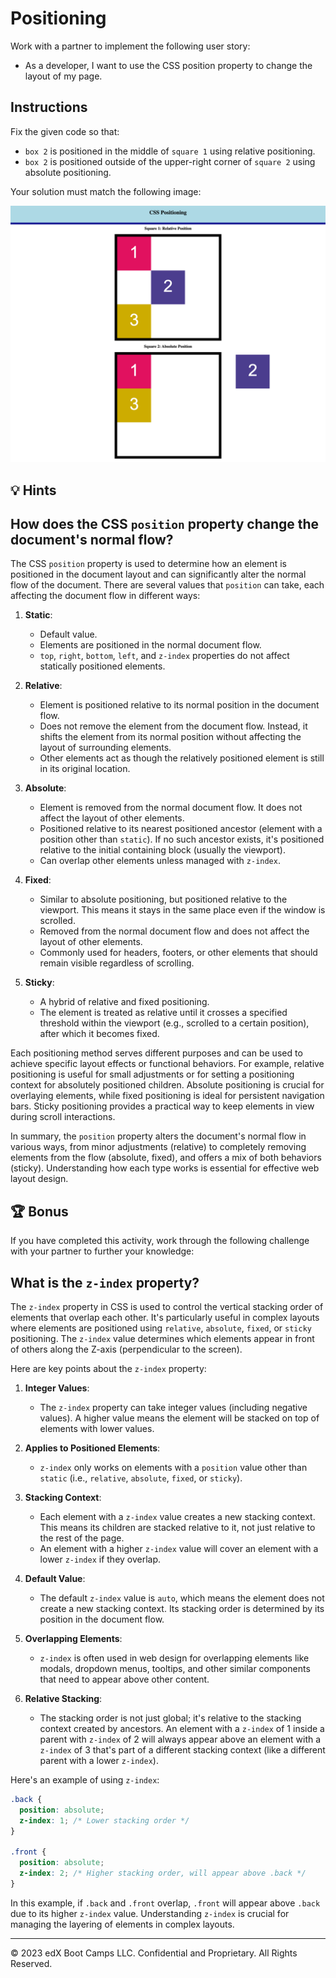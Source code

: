 # Positioning

Work with a partner to implement the following user story:

* As a developer, I want to use the CSS position property to change the layout of my page.

## Instructions

Fix the given code so that:

* `box 2` is positioned in the middle of `square 1` using relative positioning.
* `box 2` is positioned outside of the upper-right corner of `square 2` using absolute positioning.

Your solution must match the following image:

![Box 2 is positioned in the center of Square 1, while in Square 2, Box 2 is positioned outside the square.](./assets/image-1.png)

## 💡 Hints

## How does the CSS `position` property change the document's normal flow? 

The CSS `position` property is used to determine how an element is positioned in the document layout and can significantly alter the normal flow of the document. There are several values that `position` can take, each affecting the document flow in different ways:

1. **Static**:
   - Default value.
   - Elements are positioned in the normal document flow.
   - `top`, `right`, `bottom`, `left`, and `z-index` properties do not affect statically positioned elements.

2. **Relative**:
   - Element is positioned relative to its normal position in the document flow.
   - Does not remove the element from the document flow. Instead, it shifts the element from its normal position without affecting the layout of surrounding elements.
   - Other elements act as though the relatively positioned element is still in its original location.

3. **Absolute**:
   - Element is removed from the normal document flow. It does not affect the layout of other elements.
   - Positioned relative to its nearest positioned ancestor (element with a position other than `static`). If no such ancestor exists, it's positioned relative to the initial containing block (usually the viewport).
   - Can overlap other elements unless managed with `z-index`.

4. **Fixed**:
   - Similar to absolute positioning, but positioned relative to the viewport. This means it stays in the same place even if the window is scrolled.
   - Removed from the normal document flow and does not affect the layout of other elements.
   - Commonly used for headers, footers, or other elements that should remain visible regardless of scrolling.

5. **Sticky**:
   - A hybrid of relative and fixed positioning.
   - The element is treated as relative until it crosses a specified threshold within the viewport (e.g., scrolled to a certain position), after which it becomes fixed.

Each positioning method serves different purposes and can be used to achieve specific layout effects or functional behaviors. For example, relative positioning is useful for small adjustments or for setting a positioning context for absolutely positioned children. Absolute positioning is crucial for overlaying elements, while fixed positioning is ideal for persistent navigation bars. Sticky positioning provides a practical way to keep elements in view during scroll interactions. 

In summary, the `position` property alters the document's normal flow in various ways, from minor adjustments (relative) to completely removing elements from the flow (absolute, fixed), and offers a mix of both behaviors (sticky). Understanding how each type works is essential for effective web layout design.

## 🏆 Bonus

If you have completed this activity, work through the following challenge with your partner to further your knowledge:

## What is the `z-index` property? 

The `z-index` property in CSS is used to control the vertical stacking order of elements that overlap each other. It's particularly useful in complex layouts where elements are positioned using `relative`, `absolute`, `fixed`, or `sticky` positioning. The `z-index` value determines which elements appear in front of others along the Z-axis (perpendicular to the screen).

Here are key points about the `z-index` property:

1. **Integer Values**:
   - The `z-index` property can take integer values (including negative values). A higher value means the element will be stacked on top of elements with lower values.

2. **Applies to Positioned Elements**:
   - `z-index` only works on elements with a `position` value other than `static` (i.e., `relative`, `absolute`, `fixed`, or `sticky`).

3. **Stacking Context**:
   - Each element with a `z-index` value creates a new stacking context. This means its children are stacked relative to it, not just relative to the rest of the page.
   - An element with a higher `z-index` value will cover an element with a lower `z-index` if they overlap.

4. **Default Value**:
   - The default `z-index` value is `auto`, which means the element does not create a new stacking context. Its stacking order is determined by its position in the document flow.

5. **Overlapping Elements**:
   - `z-index` is often used in web design for overlapping elements like modals, dropdown menus, tooltips, and other similar components that need to appear above other content.

6. **Relative Stacking**:
   - The stacking order is not just global; it's relative to the stacking context created by ancestors. An element with a `z-index` of 1 inside a parent with `z-index` of 2 will always appear above an element with a `z-index` of 3 that's part of a different stacking context (like a different parent with a lower `z-index`).

Here's an example of using `z-index`:

```css
.back {
  position: absolute;
  z-index: 1; /* Lower stacking order */
}

.front {
  position: absolute;
  z-index: 2; /* Higher stacking order, will appear above .back */
}
```

In this example, if `.back` and `.front` overlap, `.front` will appear above `.back` due to its higher `z-index` value. Understanding `z-index` is crucial for managing the layering of elements in complex layouts.

---
© 2023 edX Boot Camps LLC. Confidential and Proprietary. All Rights Reserved.
